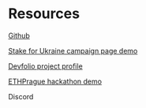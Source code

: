 # Resources

[Github](https://github.com/orgs/stake-for-impact/repositories)

[Stake for Ukraine campaign page demo](https://stakeforukraine.org)

[Devfolio project profile](https://devfolio.co/projects/stake-for-impact-d30f)

[ETHPrague hackathon demo](https://stakeforimpact.netlify.app/)

Discord
